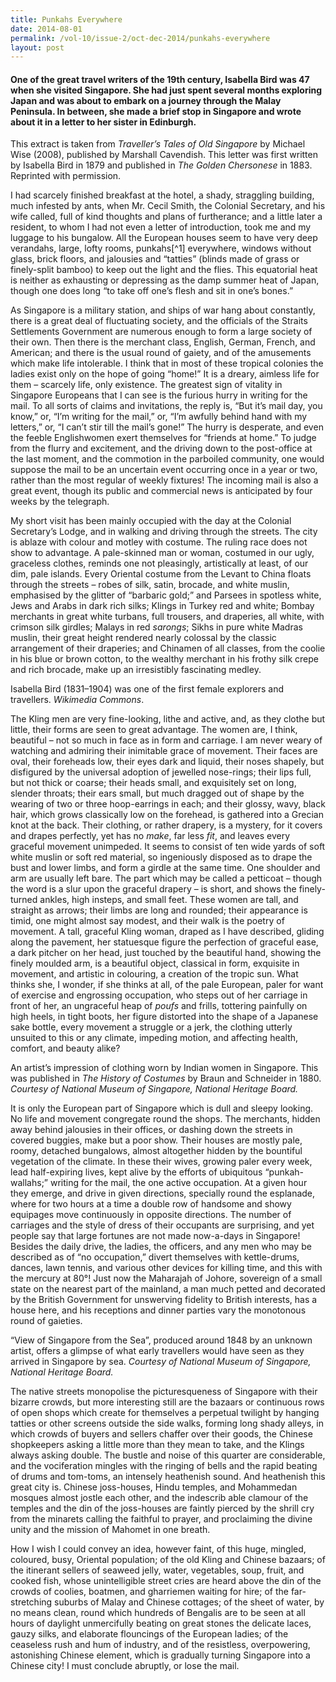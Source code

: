 ```yaml
---
title: Punkahs Everywhere
date: 2014-08-01
permalink: /vol-10/issue-2/oct-dec-2014/punkahs-everywhere
layout: post
---
```

#### One of the great travel writers of the 19th century, Isabella Bird was 47 when she visited Singapore. She had just spent several months exploring Japan and was about to embark on a journey through the Malay Peninsula. In between, she made a brief stop in Singapore and wrote about it in a letter to her sister in Edinburgh.

This extract is taken from <i>Traveller’s Tales of Old Singapore</i> by Michael Wise (2008), published by Marshall Cavendish. This letter was first written by Isabella Bird in 1879 and published in <i>The Golden Chersonese</i> in 1883. Reprinted with permission.

I had scarcely finished breakfast at the hotel, a shady, straggling building, much infested by ants, when Mr. Cecil Smith, the Colonial Secretary, and his wife called, full of kind thoughts and plans of furtherance; and a little later a resident, to whom I had not even a letter of introduction, took me and my luggage to his bungalow. All the European houses seem to have very deep verandahs, large, lofty rooms, punkahs[^1] everywhere, windows without glass, brick floors, and jalousies and “tatties” (blinds made of grass or finely-split bamboo) to keep out the light and the flies. This equatorial heat is neither as exhausting or depressing as the damp summer heat of Japan, though one does long “to take off one’s flesh and sit in one’s bones.”

As Singapore is a military station, and ships of war hang about constantly, there is a great deal of fluctuating society, and the officials of the Straits Settlements Government are numerous enough to form a large society of their own. Then there is the merchant class, English, German, French, and American; and there is the usual round of gaiety, and of the amusements which make life intolerable. I think that in most of these tropical colonies the ladies exist only on the hope of going “home!” It is a dreary, aimless life for them – scarcely life, only existence. The greatest sign of vitality in Singapore Europeans that I can see is the furious hurry in writing for the mail. To all sorts of claims and invitations, the reply is, “But it’s mail day, you know,” or, “I’m writing for the mail,” or, “I’m awfully behind hand with my letters,” or, “I can’t stir till the mail’s gone!” The hurry is desperate, and even the feeble Englishwomen exert themselves for “friends at home.” To judge from the flurry and excitement, and the driving down to the post-office at the last moment, and the commotion in the parboiled community, one would suppose the mail to be an uncertain event occurring once in a year or two, rather than the most regular of weekly fixtures! The incoming mail is also a great event, though its public and commercial news is anticipated by four weeks by the telegraph.

My short visit has been mainly occupied with the day at the Colonial Secretary’s Lodge, and in walking and driving through the streets. The city is ablaze with colour and motley with costume. The ruling race does not show to advantage. A pale-skinned man or woman, costumed in our ugly, graceless clothes, reminds one not pleasingly, artistically at least, of our dim, pale islands. Every Oriental costume from the Levant to China floats through the streets – robes of silk, satin, brocade, and white muslin, emphasised by the glitter of “barbaric gold;” and Parsees in spotless white, Jews and Arabs in dark rich silks; Klings in Turkey red and white; Bombay merchants in great white turbans, full trousers, and draperies, all white, with crimson silk girdles; Malays in red <i>sarongs</i>; Sikhs in pure white Madras muslin, their great height rendered nearly colossal by the classic arrangement of their draperies; and Chinamen of all classes, from the coolie in his blue or brown cotton, to the wealthy merchant in his frothy silk crepe and rich brocade, make up an irresistibly fascinating medley.

Isabella Bird (1831–1904) was one of the first female explorers and travellers. <i>Wikimedia Commons</i>.

The Kling men are very fine-looking, lithe and active, and, as they clothe but little, their forms are seen to great advantage. The women are, I think, beautiful – not so much in face as in form and carriage. I am never weary of watching and admiring their inimitable grace of movement. Their faces are oval, their foreheads low, their eyes dark and liquid, their noses shapely, but disfigured by the universal adoption of jewelled nose-rings; their lips full, but not thick or coarse; their heads small, and exquisitely set on long, slender throats; their ears small, but much dragged out of shape by the wearing of two or three hoop-earrings in each; and their glossy, wavy, black hair, which grows classically low on the forehead, is gathered into a Grecian knot at the back. Their clothing, or rather drapery, is a mystery, for it covers and drapes perfectly, yet has no <i>make</i>, far less <i>fit</i>, and leaves every graceful movement unimpeded. It seems to consist of ten wide yards of soft white muslin or soft red material, so ingeniously disposed as to drape the bust and lower limbs, and form a girdle at the same time. One shoulder and arm are usually left bare. The part which may be called a petticoat – though the word is a slur upon the graceful drapery – is short, and shows the finely-turned ankles, high insteps, and small feet. These women are tall, and straight as arrows; their limbs are long and rounded; their appearance is timid, one might almost say modest, and their walk is the poetry of movement. A tall, graceful Kling woman, draped as I have described, gliding along the pavement, her statuesque figure the perfection of graceful ease, a dark pitcher on her head, just touched by the beautiful hand, showing the finely moulded arm, is a beautiful object, classical in form, exquisite in movement, and artistic in colouring, a creation of the tropic sun. What thinks she, I wonder, if she thinks at all, of the pale European, paler for want of exercise and engrossing occupation, who steps out of her carriage in front of her, an ungraceful heap of <i>poufs</i> and frills, tottering painfully on high heels, in tight boots, her figure distorted into the shape of a Japanese sake bottle, every movement a struggle or a jerk, the clothing utterly unsuited to this or any climate, impeding motion, and affecting health, comfort, and beauty alike?

An artist’s impression of clothing worn by Indian women in Singapore. This was published in <i>The History of Costumes</i> by Braun and Schneider in 1880. <i>Courtesy of National Museum of Singapore, National Heritage Board.</i>

It is only the European part of Singapore which is dull and sleepy looking. No life and movement congregate round the shops. The merchants, hidden away behind jalousies in their offices, or dashing down the streets in covered buggies, make but a poor show. Their houses are mostly pale, roomy, detached bungalows, almost altogether hidden by the bountiful vegetation of the climate. In these their wives, growing paler every week, lead half-expiring lives, kept alive by the efforts of ubiquitous “punkah-wallahs;” writing for the mail, the one active occupation. At a given hour they emerge, and drive in given directions, specially round the esplanade, where for two hours at a time a double row of handsome and showy equipages move continuously in opposite directions. The number of carriages and the style of dress of their occupants are surprising, and yet people say that large fortunes are not made now-a-days in Singapore! Besides the daily drive, the ladies, the officers, and any men who may be described as of “no occupation,” divert themselves with kettle-drums, dances, lawn tennis, and various other devices for killing time, and this with the mercury at 80°! Just now the Maharajah of Johore, sovereign of a small state on the nearest part of the mainland, a man much petted and decorated by the British Government for unswerving fidelity to British interests, has a house here, and his receptions and dinner parties vary the monotonous round of gaieties.

“View of Singapore from the Sea”, produced around 1848 by an unknown artist, offers a glimpse of what early travellers would have seen as they arrived in Singapore by sea. <i>Courtesy of National Museum of Singapore, National Heritage Board.</i>

The native streets monopolise the picturesqueness of Singapore with their bizarre crowds, but more interesting still are the bazaars or continuous rows of open shops which create for themselves a perpetual twilight by hanging tatties or other screens outside the side walks, forming long shady alleys, in which crowds of buyers and sellers chaffer over their goods, the Chinese shopkeepers asking a little more than they mean to take, and the Klings always asking double. The bustle and noise of this quarter are considerable, and the vociferation mingles with the ringing of bells and the rapid beating of drums and tom-toms, an intensely heathenish sound. And heathenish this great city is. Chinese joss-houses, Hindu temples, and Mohammedan mosques almost jostle each other, and the indescrib able clamour of the temples and the din of the joss-houses are faintly pierced by the shrill cry from the minarets calling the faithful to prayer, and proclaiming the divine unity and the mission of Mahomet in one breath.

How I wish I could convey an idea, however faint, of this huge, mingled, coloured, busy, Oriental population; of the old Kling and Chinese bazaars; of the itinerant sellers of seaweed jelly, water, vegetables, soup, fruit, and cooked fish, whose unintelligible street cries are heard above the din of the crowds of coolies, boatmen, and gharriemen waiting for hire; of the far-stretching suburbs of Malay and Chinese cottages; of the sheet of water, by no means clean, round which hundreds of Bengalis are to be seen at all hours of daylight unmercifully beating on great stones the delicate laces, gauzy silks, and elaborate flouncings of the European ladies; of the ceaseless rush and hum of industry, and of the resistless, overpowering, astonishing Chinese element, which is gradually turning Singapore into a Chinese city! I must conclude abruptly, or lose the mail.
